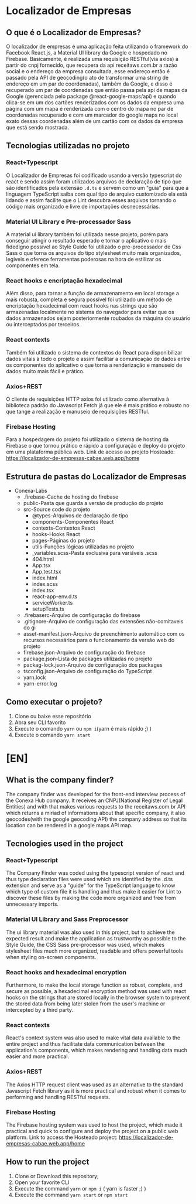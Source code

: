 # Localizador de Empresas
## O que é o Localizador de Empresas?
O localizador de empresas é uma aplicação feita utilizando o framework do Facebook React.js, a Material UI library 
da Google e hospedado no Firebase. Basicamente, é realizada uma requisição RESTful(via axios) a partir do cnpj fornecido,
que recupera da api receitaws.com.br a razão social e o endereço da empresa consultada, esse endereço então é passado pela 
API de geocoding(o ato de transformar uma string de endereço em um par de coordenadas), também da Google, e disso é 
recuperado um par de coordenadas que então passa pela api de mapas da Google (gerenciada pelo package @react-google-maps/api)
e quando clica-se em um dos cartões renderizados com os dados da empresa uma página com um mapa é renderizada com o centro do mapa
no par de coordenadas recuperado e com um marcador do google maps no local exato dessas coordenadas além de um cartão com os dados
da empresa que está sendo mostrada.

## Tecnologias utilizadas no projeto
### React+Typescript
O Localizador de Empresas foi codificado usando a versão typescript do react e sendo assim foram utilizados arquivos de declaração
de tipo que são identificados pela extensão ``` .d.ts ``` e servem como um "guia" para que a linguagem TypeScript saiba com qual
tipo de arquivo customizado ela está lidando e assim facilite que o Lint descubra esses arquivos tornando o código mais organizado
e livre de importações desnecessárias.

### Material UI Library e Pre-processador Sass
A material ui library também foi utilizada nesse projeto, porém para conseguir atingir o resultado esperado e tornar o aplicativo
o mais fidedigno possível ao Style Guide foi utilizado o pre-processador de Css Sass o que torna os arquivos do tipo stylesheet muito
mais organizados, legiveis e oferece ferramentas poderosas na hora de estilizar os componentes em tela.

### React hooks e encriptação hexadecimal
Além disso, para tornar a função de armazenamento em local storage a mais robusta, completa e segura possível foi utilizado um método
de encriptação hexadecimal com react hooks nas strings que são armazenadas localmente no sistema do navegador para evitar que os 
dados armazenados sejam posteriormente roubados da máquina do usuário ou interceptados por terceiros. 

### React contexts
Também foi utilizado o sistema de contextos do React para disponibilizar dados vitais à todo o projeto e assim facilitar a comunicação
de dados entre os componentes do aplicativo o que torna a renderização e manuseio de dados muito mais fácil e prático.

### Axios+REST
O cliente de requisições HTTP axios foi utilizado como alternativa à biblioteca padrão do Javascript Fetch já que ele é mais prático
e robusto no que tange a realização e manuseio de requisições RESTful.

### Firebase Hosting
Para a hospedagem do projeto foi utilizado o sistema de hosting da Firebase o que tornou prático e rápido a configuração e deploy
do projeto em uma plataforma pública web.
Link de acesso ao projeto Hosteado: https://localizador-de-empresas-cabae.web.app/home

## Estrutura de pastas do Localizador de Empresas
+ Conexa-Labs
  - .firebase-Cache de hosting do firebase
  - public-Pasta que guarda a versão de produção do projeto
  - src-Source code do projeto
    * @types-Arquivos de declaração de tipo
    * components-Componentes React
    * contexts-Contextos React
    * hooks-Hooks React
    * pages-Páginas do projeto
    * utils-Funções lógicas utilizadas no projeto
    * _variables.scss-Pasta exclusiva para variáveis .scss
    * 404.html
    * App.tsx
    * App.test.tsx
    * index.html
    * index.scss
    * index.tsx
    * react-app-env.d.ts
    * serviceWorker.ts
    * setupTests.ts
  - .firebaserc-Arquivo de configuração do firebase
  - .gitignore-Arquivo de configuração das extensões não-comitaveis do gi
  - asset-manifest.json-Arquivo de preenchimento automático com os recursos necessários para o funcionamento da versão web do projeto
  - firebase.json-Arquivo de configuração do firebase
  - package.json-Lista de packages utilizadas no projeto
  - packag-lock.json-Arquivo de configuração dos packages
  - tsconfig.json-Arquivo de configuração do TypeScript
  - yarn.lock
  - yarn-error.log

## Como executar o projeto?
1. Clone ou baixe esse repositório
2. Abra seu CLI favorito
3. Execute o comando ``` yarn ``` ou ``` npm i ```(yarn é mais rápido ;) )
4. Execute o comando ``` yarn start ```

# [EN]
## What is the company finder?
The company finder was developed for the front-end interview process of the Conexa Hub company. It receives an CNPJ(National Register of Legal Entities) and with that makes various requests to the receitaws.com.br API which returns a miriad of informations about that specific company, it also geocodes(with the google geocoding API) the company address so that its location can be rendered in a google maps API map.

## Tecnologies used in the project
### React+Typescript
The Company Finder was coded using the typescript version of react and thus type declaration files were used which are identified by the .d.ts extension and serve as a "guide" for the TypeScript language to know which type of custom file it is handling and thus make it easier for Lint to discover these files by making the code more organized and free from unnecessary imports.

### Material UI Library and Sass Preprocessor
The ui library material was also used in this project, but to achieve the expected result and make the application as trustworthy as possible to the Style Guide, the CSS Sass pre-processor was used, which makes stylesheet files much more organized, readable and offers powerful tools when styling on-screen components.

### React hooks and hexadecimal encryption
Furthermore, to make the local storage function as robust, complete, and secure as possible, a hexadecimal encryption method was used with react hooks on the strings that are stored locally in the browser system to prevent the stored data from being later stolen from the user's machine or intercepted by a third party.

### React contexts
React's context system was also used to make vital data available to the entire project and thus facilitate data communication between the application's components, which makes rendering and handling data much easier and more practical.

### Axios+REST
The Axios HTTP request client was used as an alternative to the standard Javascript Fetch library as it is more practical and robust when it comes to performing and handling RESTful requests.

### Firebase Hosting
The Firebase hosting system was used to host the project, which made it practical and quick to configure and deploy the project on a public web platform. Link to access the Hosteado project: https://localizador-de-empresas-cabae.web.app/home

## How to run the project
1. Clone or Download this repository;
2. Open your favorite CLI
3. Execute the command ``` yarn ``` or ``` npm i ``` ( yarn is faster ;) )
4. Execute the command ``` yarn start ``` or ``` npm start ```
